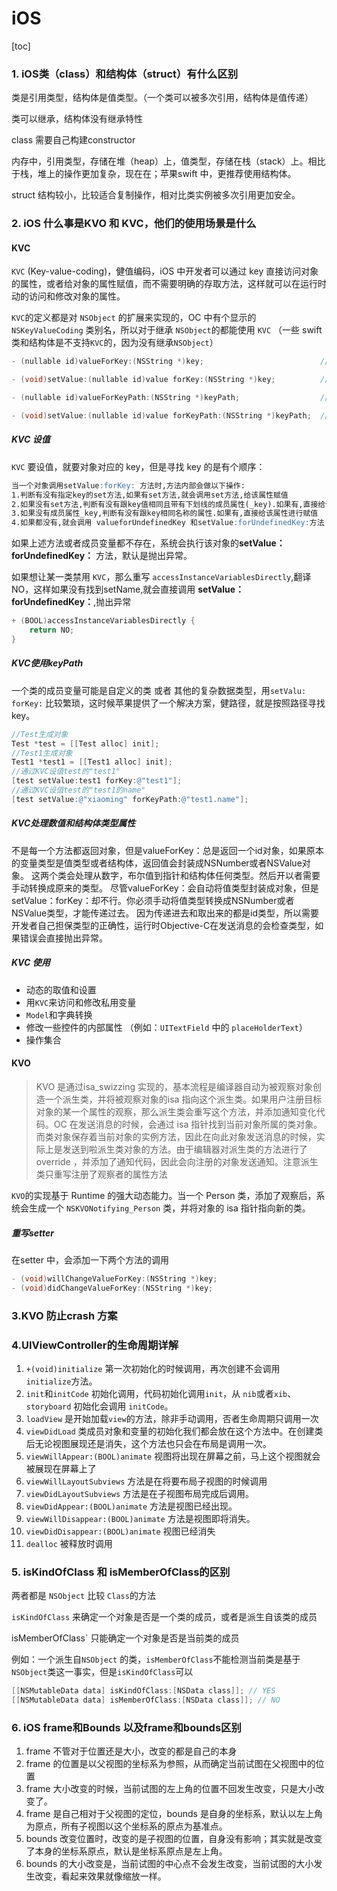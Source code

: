 # iOS

[toc]

### 1. iOS类（class）和结构体（struct）有什么区别

类是引用类型，结构体是值类型。（一个类可以被多次引用，结构体是值传递）

类可以继承，结构体没有继承特性

class 需要自己构建constructor

内存中，引用类型，存储在堆（heap）上，值类型，存储在栈（stack）上。相比于栈，堆上的操作更加复杂，现在在；苹果swift 中，更推荐使用结构体。

struct 结构较小，比较适合复制操作，相对比类实例被多次引用更加安全。

### 2. iOS 什么事是KVO 和 KVC，他们的使用场景是什么

#### KVC

`KVC` (Key-value-coding)，健值编码，iOS 中开发者可以通过 key 直接访问对象的属性，或者给对象的属性赋值，而不需要明确的存取方法，这样就可以在运行时动的访问和修改对象的属性。

`KVC`的定义都是对 `NSObject` 的扩展来实现的，OC 中有个显示的 `NSKeyValueCoding` 类别名，所以对于继承 `NSObject`的都能使用 `KVC` （一些 swift 类和结构体是不支持`KVC`的，因为没有继承`NSObject`）

```objective-c
- (nullable id)valueForKey:(NSString *)key;                          //直接通过Key来取值

- (void)setValue:(nullable id)value forKey:(NSString *)key;          //通过Key来设值

- (nullable id)valueForKeyPath:(NSString *)keyPath;                  //通过KeyPath来取值

- (void)setValue:(nullable id)value forKeyPath:(NSString *)keyPath;  //通过KeyPath来设值

```

##### KVC 设值

`KVC` 要设值，就要对象对应的 key，但是寻找 key 的是有个顺序：

```markdown
当一个对象调用setValue:forKey: 方法时,方法内部会做以下操作:
1.判断有没有指定key的set方法,如果有set方法,就会调用set方法,给该属性赋值
2.如果没有set方法,判断有没有跟key值相同且带有下划线的成员属性(_key).如果有,直接给该成员属性进行赋值
3.如果没有成员属性_key,判断有没有跟key相同名称的属性.如果有,直接给该属性进行赋值
4.如果都没有,就会调用 valueforUndefinedKey 和setValue:forUndefinedKey:方法
```

如果上述方法或者成员变量都不存在，系统会执行该对象的**setValue：forUndefinedKey：** 方法，默认是抛出异常。

如果想让某一类禁用 `KVC`，那么重写 `accessInstanceVariablesDirectly`,翻译NO，这样如果没有找到setName,就会直接调用 **setValue：forUndefinedKey：**,抛出异常

```objective-c
+ (BOOL)accessInstanceVariablesDirectly {
    return NO;
}
```

##### KVC使用keyPath

一个类的成员变量可能是自定义的类 或者 其他的复杂数据类型，用`setValu: forKey:` 比较繁琐，这时候苹果提供了一个解决方案，健路径，就是按照路径寻找key。

```objective-c
//Test生成对象
Test *test = [[Test alloc] init];
//Test1生成对象
Test1 *test1 = [[Test1 alloc] init];
//通过KVC设值test的"test1"
[test setValue:test1 forKey:@"test1"];
//通过KVC设值test的"test1的name"
[test setValue:@"xiaoming" forKeyPath:@"test1.name"];
```

##### KVC处理数值和结构体类型属性

不是每一个方法都返回对象，但是valueForKey：总是返回一个id对象，如果原本的变量类型是值类型或者结构体，返回值会封装成NSNumber或者NSValue对象。 这两个类会处理从数字，布尔值到指针和结构体任何类型。然后开以者需要手动转换成原来的类型。 尽管valueForKey：会自动将值类型封装成对象，但是setValue：forKey：却不行。你必须手动将值类型转换成NSNumber或者NSValue类型，才能传递过去。 因为传递进去和取出来的都是id类型，所以需要开发者自己担保类型的正确性，运行时Objective-C在发送消息的会检查类型，如果错误会直接抛出异常。

##### KVC 使用

* 动态的取值和设置
* 用`KVC`来访问和修改私用变量
* `Model`和字典转换
* 修改一些控件的内部属性 （例如：`UITextField` 中的 `placeHolderText`）
* 操作集合

#### KVO

> KVO 是通过isa_swizzing 实现的，基本流程是编译器自动为被观察对象创造一个派生类，并将被观察对象的isa  指向这个派生类。如果用户注册目标对象的某一个属性的观察，那么派生类会重写这个方法，并添加通知变化代码。OC 在发送消息的时候，会通过 isa 指针找到当前对象所属的类对象。而类对象保存着当前对象的实例方法，因此在向此对象发送消息的时候，实际上是发送到啦派生类对象的方法。由于编辑器对派生类的方法进行了override ，并添加了通知代码，因此会向注册的对象发送通知。注意派生类只重写注册了观察者的属性方法

`KVO`的实现基于 Runtime 的强大动态能力。当一个 Person 类，添加了观察后，系统会生成一个 `NSKVONotifying_Person` 类，并将对象的 isa 指针指向新的类。

##### 重写setter

在setter 中，会添加一下两个方法的调用

```objective-c
- (void)willChangeValueForKey:(NSString *)key;
- (void)didChangeValueForKey:(NSString *)key;
```

### 3.KVO 防止crash 方案

### 4.UIViewController的生命周期详解

1. `+(void)initialize` 第一次初始化的时候调用，再次创建不会调用 `initialize`方法。
2. `init`和`initCode` 初始化调用，代码初始化调用`init`，从 `nib`或者`xib`、`storyboard` 初始化会调用  `initCode`。
3. `loadView` 是开始加载`view`的方法，除非手动调用，否者生命周期只调用一次
4. `viewDidLoad` 类成员对象和变量的初始化我们都会放在这个方法中。在创建类后无论视图展现还是消失，这个方法也只会在布局是调用一次。
5. `viewWillAppear:(BOOL)animate` 视图将出现在屏幕之前，马上这个视图就会被展现在屏幕上了
6. `viewWillLayoutSubviews` 方法是在将要布局子视图的时候调用
7. `viewDidLayoutSubviews` 方法是在子视图布局完成后调用。
8. `viewDidAppear:(BOOL)animate` 方法是视图已经出现。
9. `viewWillDisappear:(BOOL)animate` 方法是视图即将消失。
10. `viewDidDisappear:(BOOL)animate` 视图已经消失
11. `dealloc` 被释放时调用

### 5. isKindOfClass 和 isMemberOfClass的区别

两者都是 `NSObject` 比较 `Class`的方法

`isKindOfClass` 来确定一个对象是否是一个类的成员，或者是派生自该类的成员

 isMemberOfClass` 只能确定一个对象是否是当前类的成员

例如：一个派生自`NSObject` 的类，`isMemberOfClass`不能检测当前类是基于`NSObject`类这一事实，但是`isKindOfClass`可以

```objective-c
[[NSMutableData data] isKindOfClass:[NSData class]]; // YES
[[NSMutableData data] isMemberOfClass:[NSData class]]; // NO
```

### 6. iOS frame和Bounds 以及frame和bounds区别

1. frame 不管对于位置还是大小，改变的都是自己的本身
2. frame 的位置是以父视图的坐标系为参照，从而确定当前试图在父视图中的位置
3. frame 大小改变的时候，当前试图的左上角的位置不回发生改变，只是大小改变了。
4. frame 是自己相对于父视图的定位，bounds 是自身的坐标系，默认以左上角为原点，所有子视图以这个坐标系的原点为基准点。
5. bounds 改变位置时，改变的是子视图的位置，自身没有影响；其实就是改变了本身的坐标系原点，默认是坐标系原点是左上角。
6. bounds 的大小改变是，当前试图的中心点不会发生改变，当前试图的大小发生改变，看起来效果就像缩放一样。





